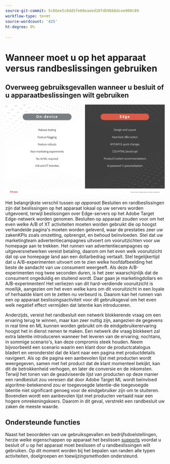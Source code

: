 ```yaml
---
source-git-commit: 5c66ee5c8dd5fe60eaeed10fdb9bb6dcee000c89
workflow-type: tm+mt
source-wordcount: '425'
ht-degree: 0%

---
```

# Wanneer moet u op het apparaat versus randbeslissingen gebruiken

## Overweeg gebruiksgevallen wanneer u besluit of u apparaatbeslissingen wilt gebruiken

![alternatieve afbeelding](assets/comparison.jpeg)

Het belangrijkste verschil tussen *op apparaat* Besluiten en randbeslissingen zijn dat beslissingen op het apparaat lokaal op uw servers worden uitgevoerd, terwijl beslissingen over Edge-servers op het Adobe Target Edge-netwerk worden genomen. Besluiten op apparaat zouden voor om het even welke A/B of XT activiteiten moeten worden gebruikt die op hoogst verhandelde pagina&#39;s moeten worden geleverd, waar de prestaties zeer uw zakenKPIs zoals omzetting, opbrengst, en behoud beïnvloeden. Stel dat uw marketingteam advertentiecampagnes uitvoert om vooruitzichten voor uw homepage aan te trekken. Het runnen van advertentiecampagnes op uitgeversnetwerken vereist betaling, daarom om het even welk vooruitzicht dat op uw homepage land aan een dollarbedrag vertaalt. Stel tegelijkertijd dat u A/B-experimenten uitvoert om te zien welke hoofdafbeelding het beste de aandacht van uw consument weergeeft. Als deze A/B-experimenten nog twee seconden duren, is het zeer waarschijnlijk dat de consument ongeduldig en stuitend wordt. Daar gaan je marketingdollars en A/B-experimenten! Het verliezen van dit hard-verdiende vooruitzicht is moeilijk, aangezien om het even welke kans om dit vooruitzicht in een loyale of herhaalde klant om te zetten nu verbeurd is. Daarom kan het runnen van een op apparaat beslissingsactiviteit voor dit gebruiksgeval om het even welk negatief effect vermijden dat latentie kan introduceren.

Anderzijds, vereist het randbesluit een netwerk blokkerende vraag om een ervaring terug te winnen, maar kan zeer nuttig zijn, aangezien de gegevens in real time en ML kunnen worden gebruikt om de eindgebruikerervaring hoogst het in dienst nemen te maken. Een netwerk die vraag blokkeert zal extra latentie introduceren wanneer het leveren van de ervaring; nochtans, in sommige scenario&#39;s, kan deze compromis steek houden. Neem bijvoorbeeld een scenario waarin een klant door de productcatalogus bladert en veronderstel dat de klant naar een pagina met productdetails navigeert. Als op die pagina een aanbevolen lijst met producten wordt weergegeven, samen met het product dat de klant momenteel bekijkt, kan dit de betrokkenheid verhogen, en later de conversie en de inkomsten. Terwijl het tonen van de geadviseerde lijst van producten op deze manier een randbesluit zou vereisen dat door Adobe Target ML wordt beïnvloed algoritme-betekenend zou er toegevoegde latentie-die toegevoegde latentie niet significant genoeg voor de eindgebruiker zijn om te stuiteren. Bovendien wordt een aanbevolen lijst met producten vertaald naar een hogere omrekeningskoers. Daarom in dit geval, verstrekt een randbesluit uw zaken de meeste waarde.

## Ondersteunde functies

Naast het beoordelen van uw gebruiksgevallen en bedrijfsdoelstellingen, herzie welke eigenschappen op apparaat het beslissen [supports](../on-device-decisioning/supported-features.md) voordat u besluit of u op het apparaat moet beslissen of u randbeslissingen wilt gebruiken. Op dit moment worden bij het bepalen van randen alle typen activiteiten, doelgroepen en toewijzingsmethoden ondersteund.